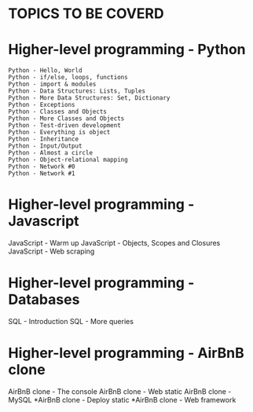 # TOPICS TO BE COVERD 
# Higher-level programming - Python 
    Python - Hello, World 
    Python - if/else, loops, functions 
    Python - import & modules 
    Python - Data Structures: Lists, Tuples 
    Python - More Data Structures: Set, Dictionary 
    Python - Exceptions
    Python - Classes and Objects 
    Python - More Classes and Objects 
    Python - Test-driven development 
    Python - Everything is object 
    Python - Inheritance
    Python - Input/Output 
    Python - Almost a circle 
    Python - Object-relational mapping 
    Python - Network #0
    Python - Network #1 

# Higher-level programming - Javascript

   JavaScript - Warm up 
   JavaScript - Objects, Scopes and Closures
   JavaScript - Web scraping 

# Higher-level programming - Databases

   SQL - Introduction 
   SQL - More queries 

# Higher-level programming - AirBnB clone

   AirBnB clone - The console 
   AirBnB clone - Web static 
   AirBnB clone - MySQL
   *AirBnB clone - Deploy static 
   *AirBnB clone - Web framework 


